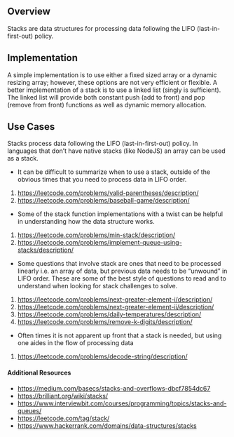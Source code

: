 ## Overview

Stacks are data structures for processing data following the LIFO (last-in-first-out) policy.

## Implementation

A simple implementation is to use either a fixed sized array or a dynamic resizing array; however, these options are not very efficient or flexible.  A better implementation of a stack is to use a linked list (singly is sufficient).  The linked list will provide both constant push (add to front) and pop (remove from front) functions as well as dynamic memory allocation.

## Use Cases

Stacks process data following the LIFO (last-in-first-out) policy.  In languages that don’t have native stacks (like NodeJS) an array can be used as a stack.  

* It can be difficult to summarize when to use a stack, outside of the obvious times that you need to process data in LIFO order.

1. https://leetcode.com/problems/valid-parentheses/description/
3. https://leetcode.com/problems/baseball-game/description/

* Some of the stack function implementations with a twist can be helpful in understanding how the data structure works.

1. https://leetcode.com/problems/min-stack/description/
2. https://leetcode.com/problems/implement-queue-using-stacks/description/

* Some questions that involve stack are ones that need to be processed linearly i.e. an array of data, but previous data needs to be “unwound” in LIFO order.  These are some of the best style of questions to read and to understand when looking for stack challenges to solve.

1. https://leetcode.com/problems/next-greater-element-i/description/
2. https://leetcode.com/problems/next-greater-element-ii/description/
3. https://leetcode.com/problems/daily-temperatures/description/
4. https://leetcode.com/problems/remove-k-digits/description/

* Often times it is not apparent up front that a stack is needed, but using one aides in the flow of processing data

1. https://leetcode.com/problems/decode-string/description/

#### Additional Resources

* https://medium.com/basecs/stacks-and-overflows-dbcf7854dc67
* https://brilliant.org/wiki/stacks/
* https://www.interviewbit.com/courses/programming/topics/stacks-and-queues/
* https://leetcode.com/tag/stack/
* https://www.hackerrank.com/domains/data-structures/stacks